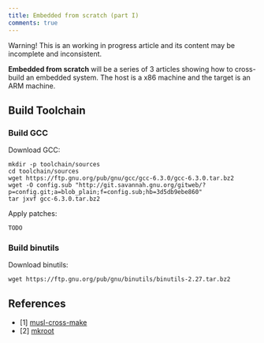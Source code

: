 ```yaml
---
title: Embedded from scratch (part I)
comments: true
---
```


<div class="alert">Warning! This is an working in progress article and its content may be incomplete and inconsistent.</div>

**Embedded from scratch** will be a series of 3 articles showing how to cross-build an embedded system. The host is a x86 machine and the target is an ARM machine.

## Build Toolchain

### Build GCC

Download GCC:

```
mkdir -p toolchain/sources
cd toolchain/sources
wget https://ftp.gnu.org/pub/gnu/gcc/gcc-6.3.0/gcc-6.3.0.tar.bz2
wget -O config.sub "http://git.savannah.gnu.org/gitweb/?p=config.git;a=blob_plain;f=config.sub;hb=3d5db9ebe860"
tar jxvf gcc-6.3.0.tar.bz2
```

Apply patches:

```
TODO
```

### Build binutils

Download binutils:

```
wget https://ftp.gnu.org/pub/gnu/binutils/binutils-2.27.tar.bz2
```

## References

* [1] [musl-cross-make](https://github.com/richfelker/musl-cross-make)
* [2] [mkroot](https://github.com/landley/mkroot)
